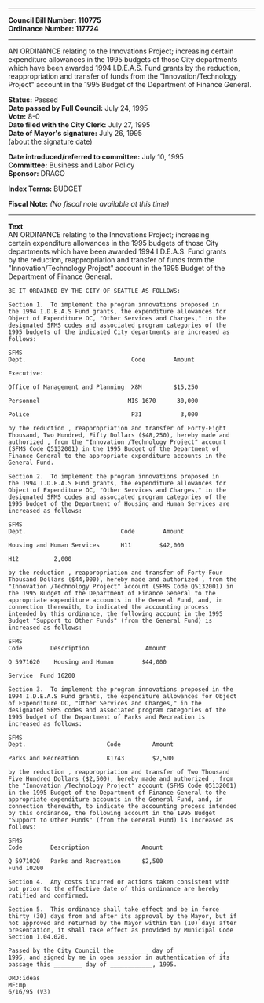 * * * * *  
  
**Council Bill Number: [](#h0)[](#h2)110775**   
**Ordinance Number: 117724**  
  
* * * * *  
  
AN ORDINANCE relating to the Innovations Project; increasing certain expenditure allowances in the 1995 budgets of those City departments which have been awarded 1994 I.D.E.A.S. Fund grants by the reduction, reappropriation and transfer of funds from the "Innovation/Technology Project" account in the 1995 Budget of the Department of Finance General.  
  
**Status:** Passed   
**Date passed by Full Council:** July 24, 1995   
**Vote:** 8-0   
**Date filed with the City Clerk:** July 27, 1995   
**Date of Mayor's signature:** July 26, 1995   
[(about the signature date)](/~public/approvaldate.htm)   
  
  
**Date introduced/referred to committee:** July 10, 1995   
**Committee:** Business and Labor Policy   
**Sponsor:** DRAGO   
  
**Index Terms:** BUDGET  
  
**Fiscal Note:** *(No fiscal note available at this time)*  
  
* * * * *  
  
**Text**  
    AN ORDINANCE relating to the Innovations Project; increasing  
    certain expenditure allowances in the 1995 budgets of those City  
    departments which have been awarded 1994 I.D.E.A.S. Fund grants  
    by the reduction, reappropriation and transfer of funds from the  
    "Innovation/Technology Project" account in the 1995 Budget of the  
    Department of Finance General.  
  
    BE IT ORDAINED BY THE CITY OF SEATTLE AS FOLLOWS:  
  
    Section 1.  To implement the program innovations proposed in  
    the 1994 I.D.E.A.S Fund grants, the expenditure allowances for  
    Object of Expenditure OC, "Other Services and Charges," in the  
    designated SFMS codes and associated program categories of the  
    1995 budgets of the indicated City departments are increased as  
    follows:  
  
    SFMS  
    Dept.                              Code        Amount  
  
    Executive:  
  
    Office of Management and Planning  X8M         $15,250  
  
    Personnel                         MIS 1670      30,000  
  
    Police                             P31           3,000  
  
    by the reduction , reappropriation and transfer of Forty-Eight  
    Thousand, Two Hundred, Fifty Dollars ($48,250), hereby made and  
    authorized , from the "Innovation /Technology Project" account  
    (SFMS Code Q5132001) in the 1995 Budget of the Department of  
    Finance General to the appropriate expenditure accounts in the  
    General Fund.  
  
    Section 2.  To implement the program innovations proposed in  
    the 1994 I.D.E.A.S Fund grants, the expenditure allowances for  
    Object of Expenditure OC, "Other Services and Charges," in the  
    designated SFMS codes and associated program categories of the  
    1995 budget of the Department of Housing and Human Services are  
    increased as follows:  
  
    SFMS  
    Dept.                           Code        Amount  
  
    Housing and Human Services      H11        $42,000  
  
    H12          2,000  
  
    by the reduction , reappropriation and transfer of Forty-Four  
    Thousand Dollars ($44,000), hereby made and authorized , from the  
    "Innovation /Technology Project" account (SFMS Code Q5132001) in  
    the 1995 Budget of the Department of Finance General to the  
    appropriate expenditure accounts in the General Fund, and, in  
    connection therewith, to indicated the accounting process  
    intended by this ordinance, the following account in the 1995  
    Budget "Support to Other Funds" (from the General Fund) is  
    increased as follows:  
  
    SFMS  
    Code        Description                Amount  
  
    Q 5971620    Housing and Human        $44,000  
  
    Service  Fund 16200  
  
    Section 3.  To implement the program innovations proposed in the  
    1994 I.D.E.A.S Fund grants, the expenditure allowances for Object  
    of Expenditure OC, "Other Services and Charges," in the  
    designated SFMS codes and associated program categories of the  
    1995 budget of the Department of Parks and Recreation is  
    increased as follows:  
  
    SFMS  
    Dept.                       Code         Amount  
  
    Parks and Recreation        K1743        $2,500  
  
    by the reduction , reappropriation and transfer of Two Thousand  
    Five Hundred Dollars ($2,500), hereby made and authorized , from  
    the "Innovation /Technology Project" account (SFMS Code Q5132001)  
    in the 1995 Budget of the Department of Finance General to the  
    appropriate expenditure accounts in the General Fund, and, in  
    connection therewith, to indicate the accounting process intended  
    by this ordinance, the following account in the 1995 Budget  
    "Support to Other Funds" (from the General Fund) is increased as  
    follows:  
  
    SFMS  
    Code        Description               Amount  
  
    Q 5971020   Parks and Recreation      $2,500  
    Fund 10200  
  
    Section 4.  Any costs incurred or actions taken consistent with  
    but prior to the effective date of this ordinance are hereby  
    ratified and confirmed.  
  
    Section 5.  This ordinance shall take effect and be in force  
    thirty (30) days from and after its approval by the Mayor, but if  
    not approved and returned by the Mayor within ten (10) days after  
    presentation, it shall take effect as provided by Municipal Code  
    Section 1.04.020.  
  
    Passed by the City Council the _________ day of _____________,  
    1995, and signed by me in open session in authentication of its  
    passage this ________ day of ____________, 1995.  
  
    ORD:ideas  
    MF:mp  
    6/16/95 (V3)  
